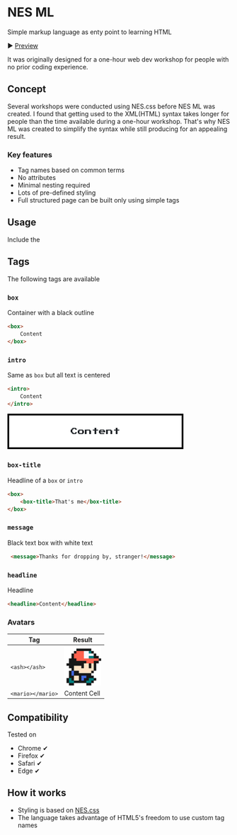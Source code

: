 # NES ML

Simple markup language as enty point to learning HTML

▶️ [Preview](https://galymax.github.io/nes-ml/)

It was originally designed for a one-hour web dev workshop for people with no prior coding experience.

## Concept
Several workshops were conducted using NES.css before NES ML was created. I found that getting used to the XML(HTML) syntax takes longer for people than the time available during a one-hour workshop. That's why NES ML was created to simplify the syntax while still producing for an appealing result.

### Key features
- Tag names based on common terms
- No attributes
- Minimal nesting required
- Lots of pre-defined styling
- Full structured page can be built only using simple tags

## Usage
Include the 

## Tags
The following tags are available
### `box`
Container with a black outline
```html
<box>
    Content
</box>
```
### `intro`
Same as `box` but all text is centered
```html
<intro>
    Content
</intro>
```
<img src="preview/intro.png" width="398">

### `box-title`
Headline of a `box` or `intro`
```html
<box>
    <box-title>That's me</box-title>
</box>
```
### `message`
Black text box with white text
```html
 <message>Thanks for dropping by, stranger!</message>
```
### `headline`
Headline
```html
<headline>Content</headline>
```
### Avatars
| Tag               | Result        |
| -------------     | ------------- |
| `<ash></ash>`     | <img src="preview/ash.png" width="84"> |
| `<mario></mario>` | Content Cell  |

## Compatibility
Tested on
- Chrome ✔
- Firefox ✔
- Safari ✔
- Edge ✔

## How it works
- Styling is based on [NES.css](https://nostalgic-css.github.io/NES.css/)
- The language takes advantage of HTML5's freedom to use custom tag names